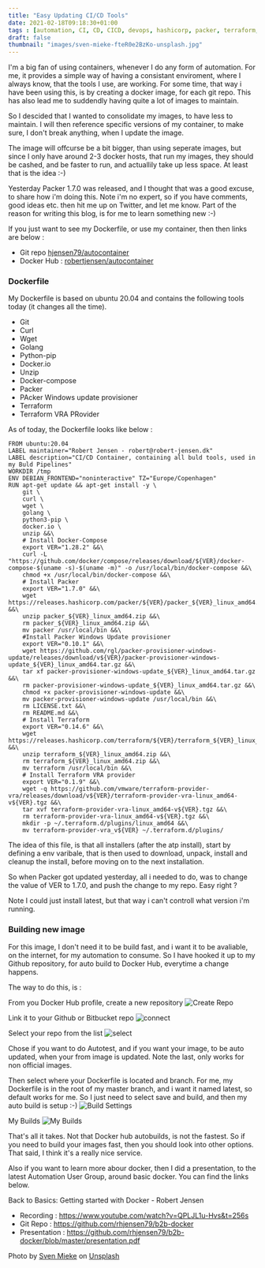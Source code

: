 ```yaml
---
title: "Easy Updating CI/CD Tools"
date: 2021-02-18T09:18:30+01:00
tags : [automation, CI, CD, CICD, devops, hashicorp, packer, terraform, docker]
draft: false
thumbnail: "images/sven-mieke-fteR0e2BzKo-unsplash.jpg"
---
```

I'm a big fan of using containers, whenever I do any form of automation. For me, it provides a simple way of having a consistant enviroment, where I always know, that the tools I use, are working.
For some time, that way i have been using this, is by creating a docker image, for each git repo. This has also lead me to suddendly having quite a lot of images to maintain.

So I descided that I wanted to consolidate my images, to have less to maintain. 
I will then reference specific versions of my container, to make sure, I don't break anything, when I update the image. 

The image will offcurse be a bit bigger, than using seperate images, but since I only have around 2-3 docker hosts, that run my images, they should be cashed, and be faster to run, and actuallily take up less space. At least that is the idea :-) 

Yesterday Packer 1.7.0 was released, and I thought that was a good excuse, to share how i'm doing this. 
Note i'm no expert, so if you have comments, good ideas etc. then hit me up on Twitter, and let me know. Part of the reason for writing this blog, is for me to learn something new :-) 

If you just want to see my Dockerfile, or use my container, then then links are below :
- Git repo [hjensen79/autocontainer](https://github.com/rhjensen79/autocontainer)
- Docker Hub : [robertjensen/autocontainer](https://hub.docker.com/r/robertjensen/autocontainer)

### Dockerfile

My Dockerfile is based on ubuntu 20.04 and contains the following tools today (it changes all the time). 
- Git
- Curl
- Wget
- Golang
- Python-pip
- Docker.io
- Unzip
- Docker-compose
- Packer
- PAcker Windows update provisioner
- Terraform
- Terraform VRA PRovider

As of today, the Dockerfile looks like below :

```
FROM ubuntu:20.04
LABEL maintainer="Robert Jensen - robert@robert-jensen.dk"
LABEL description="CI/CD Container, containing all buld tools, used in my Buld Pipelines"
WORKDIR /tmp
ENV DEBIAN_FRONTEND="noninteractive" TZ="Europe/Copenhagen"
RUN apt-get update && apt-get install -y \
    git \
    curl \
    wget \ 
    golang \
    python3-pip \
    docker.io \
    unzip &&\ 
    # Install Docker-Compose
    export VER="1.28.2" &&\
    curl -L "https://github.com/docker/compose/releases/download/${VER}/docker-compose-$(uname -s)-$(uname -m)" -o /usr/local/bin/docker-compose &&\
    chmod +x /usr/local/bin/docker-compose &&\
    # Install Packer
    export VER="1.7.0" &&\
    wget https://releases.hashicorp.com/packer/${VER}/packer_${VER}_linux_amd64.zip &&\
    unzip packer_${VER}_linux_amd64.zip &&\
    rm packer_${VER}_linux_amd64.zip &&\
    mv packer /usr/local/bin &&\
    #Install Packer Windows Update provisioner
    export VER="0.10.1" &&\
    wget https://github.com/rgl/packer-provisioner-windows-update/releases/download/v${VER}/packer-provisioner-windows-update_${VER}_linux_amd64.tar.gz &&\
    tar xf packer-provisioner-windows-update_${VER}_linux_amd64.tar.gz &&\
    rm packer-provisioner-windows-update_${VER}_linux_amd64.tar.gz &&\
    chmod +x packer-provisioner-windows-update &&\
    mv packer-provisioner-windows-update /usr/local/bin &&\
    rm LICENSE.txt &&\
    rm README.md &&\
    # Install Terraform
    export VER="0.14.6" &&\
    wget https://releases.hashicorp.com/terraform/${VER}/terraform_${VER}_linux_amd64.zip &&\
    unzip terraform_${VER}_linux_amd64.zip &&\
    rm terraform_${VER}_linux_amd64.zip &&\
    mv terraform /usr/local/bin &&\
    # Install Terraform VRA provider
    export VER="0.1.9" &&\
    wget -q https://github.com/vmware/terraform-provider-vra/releases/download/v${VER}/terraform-provider-vra-linux_amd64-v${VER}.tgz &&\
    tar xvf terraform-provider-vra-linux_amd64-v${VER}.tgz &&\
    rm terraform-provider-vra-linux_amd64-v${VER}.tgz &&\
    mkdir -p ~/.terraform.d/plugins/linux_amd64 &&\
    mv terraform-provider-vra_v${VER} ~/.terraform.d/plugins/
```

The idea of this file, is that all installers (after the atp install), start by defining a env varibale, that is then used to download, unpack, install and cleanup the install, before moving on to the next installation. 

So when Packer got updated yesterday, all i needed to do, was to change the value of VER to 1.7.0, and push the change to my repo. Easy right ? 

Note I could just install latest, but that way i can't controll what version i'm running.  

### Building new image

For this image, I don't need it to be build fast, and i want it to be avaliable, on the internet, for my automation to consume. So I have hooked it up to my Github repository, for auto build to Docker Hub, everytime a change happens. 

The way to do this, is :

From you Docker Hub profile, create a new repository
![Create Repo](images/create_repo.png)

Link it to your Github or Bitbucket repo
![connect](images/connect.png)

Select your repo from the list
![select](images/select.png)

Chose if you want to do Autotest, and if you want your image, to be auto updated, when your from image is updated. Note the last, only works for non official images.

Then select where your Dockerfile is located and branch. 
For me, my Dockerfile is in the root of my master branch, and i want it named latest, so default works for me. 
So I just need to select save and build, and then my auto build is setup :-) 
![Build Settings](images/build_settings.png)

My Builds
![My Builds](images/builds.png)

That's all it takes.
Not that Docker hub autobuilds, is not the fastest. So if you need to build your images fast, then you should look into other options. That said, I think it's a really nice service.

Also if you want to learn more abour docker, then I did a presentation, to the latest Automation User Group, around basic docker. You can find the links below.

Back to Basics: Getting started with Docker - Robert Jensen

- Recording : https://www.youtube.com/watch?v=QPLJL1u-Hvs&t=256s
- Git Repo : https://github.com/rhjensen79/b2b-docker  
- Presentation : https://github.com/rhjensen79/b2b-docker/blob/master/presentation.pdf

<span>Photo by <a href="https://unsplash.com/@sxoxm?utm_source=unsplash&amp;utm_medium=referral&amp;utm_content=creditCopyText">Sven Mieke</a> on <a href="https://unsplash.com/s/photos/technical?utm_source=unsplash&amp;utm_medium=referral&amp;utm_content=creditCopyText">Unsplash</a></span>